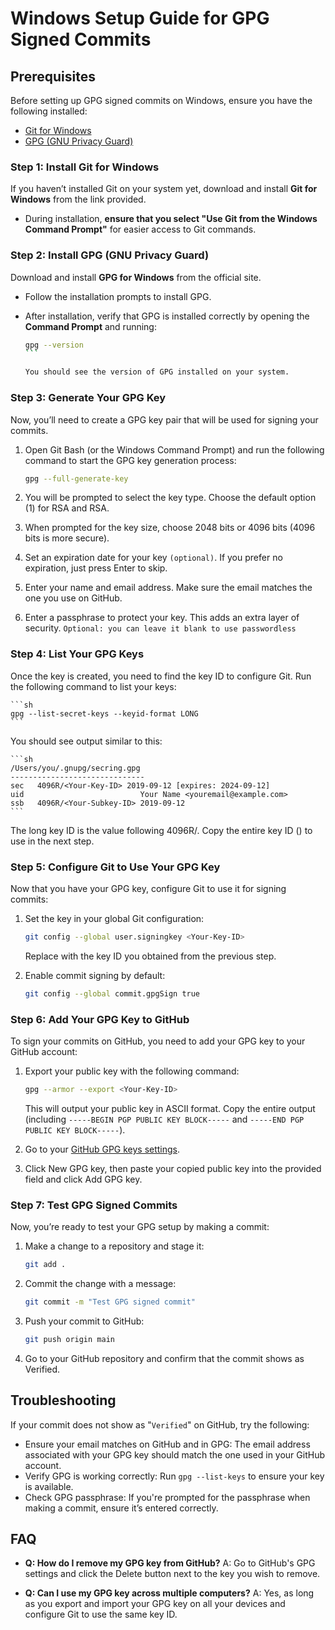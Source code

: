 # Windows Setup Guide for GPG Signed Commits

## Prerequisites
Before setting up GPG signed commits on Windows, ensure you have the following installed:

- [Git for Windows](https://gitforwindows.org/)
- [GPG (GNU Privacy Guard)](https://gnupg.org/)

### Step 1: Install Git for Windows
If you haven’t installed Git on your system yet, download and install **Git for Windows** from the link provided.

- During installation, **ensure that you select "Use Git from the Windows Command Prompt"** for easier access to Git commands.

### Step 2: Install GPG (GNU Privacy Guard)
Download and install **GPG for Windows** from the official site.

- Follow the installation prompts to install GPG.
- After installation, verify that GPG is installed correctly by opening the **Command Prompt** and running:

    ````sh
    gpg --version
    ```

    You should see the version of GPG installed on your system.

### Step 3: Generate Your GPG Key
Now, you’ll need to create a GPG key pair that will be used for signing your commits.

1. Open Git Bash (or the Windows Command Prompt) and run the following command to start the GPG key generation process:

    ```sh
    gpg --full-generate-key
    ```

2. You will be prompted to select the key type. Choose the default option (1) for RSA and RSA.

3. When prompted for the key size, choose 2048 bits or 4096 bits (4096 bits is more secure).

4. Set an expiration date for your key `(optional)`. If you prefer no expiration, just press Enter to skip.

5. Enter your name and email address. Make sure the email matches the one you use on GitHub.

6. Enter a passphrase to protect your key. This adds an extra layer of security. `Optional: you can leave it blank to use passwordless`

### Step 4: List Your GPG Keys
Once the key is created, you need to find the key ID to configure Git. Run the following command to list your keys:

    ```sh
    gpg --list-secret-keys --keyid-format LONG
    ```

You should see output similar to this:

    ```sh
    /Users/you/.gnupg/secring.gpg
    ------------------------------
    sec   4096R/<Your-Key-ID> 2019-09-12 [expires: 2024-09-12]
    uid                          Your Name <youremail@example.com>
    ssb   4096R/<Your-Subkey-ID> 2019-09-12
    ```

The long key ID is the value following 4096R/. Copy the entire key ID (<Your-Key-ID>) to use in the next step.

### Step 5: Configure Git to Use Your GPG Key
Now that you have your GPG key, configure Git to use it for signing commits:

1. Set the key in your global Git configuration:

    ```sh
    git config --global user.signingkey <Your-Key-ID>
    ```

    Replace <Your-Key-ID> with the key ID you obtained from the previous step.

2. Enable commit signing by default:

    ```sh
    git config --global commit.gpgSign true
    ```

### Step 6: Add Your GPG Key to GitHub
To sign your commits on GitHub, you need to add your GPG key to your GitHub account:

1. Export your public key with the following command:

    ```sh
    gpg --armor --export <Your-Key-ID>
    ```

    This will output your public key in ASCII format. Copy the entire output (including `-----BEGIN PGP PUBLIC KEY BLOCK-----` and `-----END PGP PUBLIC KEY BLOCK-----`).

2. Go to your [GitHub GPG keys settings](https://github.com/settings/keys).

3. Click New GPG key, then paste your copied public key into the provided field and click Add GPG key.

### Step 7: Test GPG Signed Commits
Now, you’re ready to test your GPG setup by making a commit:

1. Make a change to a repository and stage it:
    ```sh
    git add .
    ```

2. Commit the change with a message:

    ```sh
    git commit -m "Test GPG signed commit"
    ```

3. Push your commit to GitHub:

    ```sh
    git push origin main
    ```

4. Go to your GitHub repository and confirm that the commit shows as Verified.

## Troubleshooting
If your commit does not show as "`Verified`" on GitHub, try the following:

- Ensure your email matches on GitHub and in GPG: The email address associated with your GPG key should match the one used in your GitHub account.
- Verify GPG is working correctly: Run `gpg --list-keys` to ensure your key is available.
- Check GPG passphrase: If you're prompted for the passphrase when making a commit, ensure it’s entered correctly.

## FAQ
- **Q: How do I remove my GPG key from GitHub?** A: Go to GitHub's GPG settings and click the Delete button next to the key you wish to remove.

- **Q: Can I use my GPG key across multiple computers?** A: Yes, as long as you export and import your GPG key on all your devices and configure Git to use the same key ID.